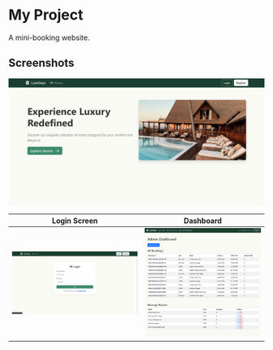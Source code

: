 # My Project  
A mini-booking website.  

## Screenshots  
<p align="center">
  <img src="./P1.png" width="800" alt="Main UI">
</p>

| Login Screen | Dashboard |
|--------------|-----------|
| ![Login](./P2.png) | ![Dashboard](./P8adminDashboard.png) |

